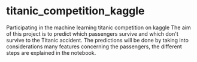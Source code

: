 # titanic_competition_kaggle
Participating in the machine learning titanic competition on kaggle
The aim of this project is to predict which passengers survive and which don't
survive to the Titanic accident. The predictions will be done by taking into
considerations many features concerning the passengers, the different steps are
explained in the notebook.
